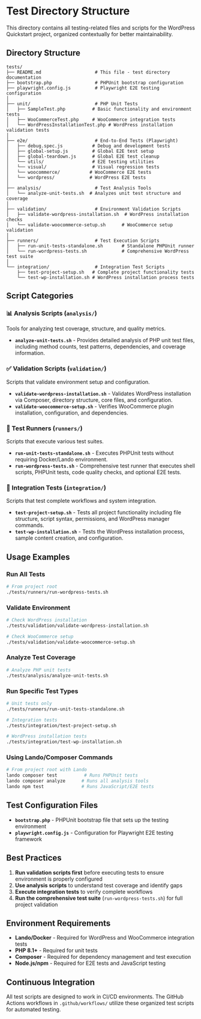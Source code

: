 # Test Directory Structure

This directory contains all testing-related files and scripts for the WordPress Quickstart project,
organized contextually for better maintainability.

## Directory Structure

```
tests/
├── README.md                    # This file - test directory documentation
├── bootstrap.php                # PHPUnit bootstrap configuration
├── playwright.config.js         # Playwright E2E testing configuration
│
├── unit/                        # PHP Unit Tests
│   ├── SampleTest.php          # Basic functionality and environment tests
│   ├── WooCommerceTest.php     # WooCommerce integration tests
│   └── WordPressInstallationTest.php # WordPress installation validation tests
│
├── e2e/                         # End-to-End Tests (Playwright)
│   ├── debug.spec.js           # Debug and development tests
│   ├── global-setup.js         # Global E2E test setup
│   ├── global-teardown.js      # Global E2E test cleanup
│   └── utils/                  # E2E testing utilities
│   └── visual/                 # Visual regression tests
│   └── woocommerce/           # WooCommerce E2E tests
│   └── wordpress/             # WordPress E2E tests
│
├── analysis/                    # Test Analysis Tools
│   └── analyze-unit-tests.sh  # Analyzes unit test structure and coverage
│
├── validation/                  # Environment Validation Scripts
│   ├── validate-wordpress-installation.sh  # WordPress installation checks
│   └── validate-woocommerce-setup.sh      # WooCommerce setup validation
│
├── runners/                     # Test Execution Scripts
│   ├── run-unit-tests-standalone.sh       # Standalone PHPUnit runner
│   └── run-wordpress-tests.sh             # Comprehensive WordPress test suite
│
└── integration/                 # Integration Test Scripts
    ├── test-project-setup.sh   # Complete project functionality tests
    └── test-wp-installation.sh # WordPress installation process tests
```

## Script Categories

### 📊 Analysis Scripts (`analysis/`)

Tools for analyzing test coverage, structure, and quality metrics.

- **`analyze-unit-tests.sh`** - Provides detailed analysis of PHP unit test files, including method counts,
  test patterns, dependencies, and coverage information.

### ✅ Validation Scripts (`validation/`)

Scripts that validate environment setup and configuration.

- **`validate-wordpress-installation.sh`** - Validates WordPress installation via Composer, directory structure,
  core files, and configuration.
- **`validate-woocommerce-setup.sh`** - Verifies WooCommerce plugin installation, configuration, and dependencies.

### 🏃 Test Runners (`runners/`)

Scripts that execute various test suites.

- **`run-unit-tests-standalone.sh`** - Executes PHPUnit tests without requiring Docker/Lando environment.
- **`run-wordpress-tests.sh`** - Comprehensive test runner that executes shell scripts, PHPUnit tests,
  code quality checks, and optional E2E tests.

### 🔗 Integration Tests (`integration/`)

Scripts that test complete workflows and system integration.

- **`test-project-setup.sh`** - Tests all project functionality including file structure, script syntax,
  permissions, and WordPress manager commands.
- **`test-wp-installation.sh`** - Tests the WordPress installation process, sample content creation, and configuration.

## Usage Examples

### Run All Tests

```bash
# From project root
./tests/runners/run-wordpress-tests.sh
```

### Validate Environment

```bash
# Check WordPress installation
./tests/validation/validate-wordpress-installation.sh

# Check WooCommerce setup
./tests/validation/validate-woocommerce-setup.sh
```

### Analyze Test Coverage

```bash
# Analyze PHP unit tests
./tests/analysis/analyze-unit-tests.sh
```

### Run Specific Test Types

```bash
# Unit tests only
./tests/runners/run-unit-tests-standalone.sh

# Integration tests
./tests/integration/test-project-setup.sh

# WordPress installation tests
./tests/integration/test-wp-installation.sh
```

### Using Lando/Composer Commands

```bash
# From project root with Lando
lando composer test          # Runs PHPUnit tests
lando composer analyze      # Runs all analysis tools
lando npm test              # Runs JavaScript/E2E tests
```

## Test Configuration Files

- **`bootstrap.php`** - PHPUnit bootstrap file that sets up the testing environment
- **`playwright.config.js`** - Configuration for Playwright E2E testing framework

## Best Practices

1. **Run validation scripts first** before executing tests to ensure
   environment is properly configured
2. **Use analysis scripts** to understand test coverage and identify gaps
3. **Execute integration tests** to verify complete workflows
4. **Run the comprehensive test suite** (`run-wordpress-tests.sh`) for full
   project validation

## Environment Requirements

- **Lando/Docker** - Required for WordPress and WooCommerce integration
  tests
- **PHP 8.1+** - Required for unit tests
- **Composer** - Required for dependency management and test
  execution
- **Node.js/npm** - Required for E2E tests and JavaScript testing

## Continuous Integration

All test scripts are designed to work in CI/CD environments. The GitHub
Actions workflows in `.github/workflows/` utilize these organized test
scripts for automated testing.
